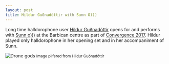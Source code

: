 ```yaml
---
layout: post
title: Hildur Guðnadóttir with Sunn O)))
---
```

Long time halldorophone user [Hildur Guðnadóttir](http://www.hildurness.com/) opens for and performs with [Sunn o)))](https://sunn.southernlord.com/) at the Barbican centre as part of [Convergence 2017](http://www.convergence-london.com/2017/event/sunn-o-hildur-gudnadottir). Hildur played only halldorophone in her opening set and in her accompaniment of Sunn.

![Drone gods](/df/public/img/barbican2.jpg)
<small>Image pilfered from Hildur Guðnadóttir</small>
